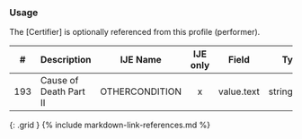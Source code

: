 ### Usage
The [Certifier] is optionally referenced from this profile (performer).

| **#** |  **Description**   |  **IJE Name**   | IJE only |  **Field**  |  **Type**  | **Value Set**  |
| :---------: | ------------- | ------------ | :----------: |---------- | -------- | -------- |
| 193 | Cause of Death Part II | OTHERCONDITION| x|value.text | string(240) |  | 
{: .grid }
{% include markdown-link-references.md %}
